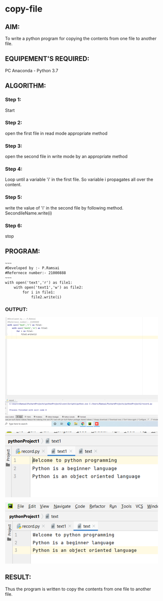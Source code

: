 # copy-file
## AIM:
To write a python program for copying the contents from one file to another file.
## EQUIPEMENT'S REQUIRED: 
PC
Anaconda - Python 3.7
## ALGORITHM: 
### Step 1:
Start
### Step 2: 
 open the first file in read mode appropriate method 
### Step 3: 
open the second file in write mode by an appropriate method 
### Step 4:  
Loop until a variable 'i' in the first file. So variable i propagates all over the content. 
### Step 5: 
write the value of 'i' in the second file by following method.
SecondileName.write(i) 
### Step 6: 
stop
## PROGRAM:
```
~~~
#Developed by :- P.Ramsai
#Refernece number:- 21000888
~~~
with open('text','r') as file1:
    with open('text1','w') as file2:
        for i in file1:
            file2.write(i)
```


### OUTPUT:
![output](./img1.png)

![output](./img2.png)

![output](./img3.png)



## RESULT:
Thus the program is written to copy the contents from one file to another file.